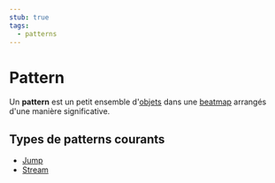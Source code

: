 ```yaml
---
stub: true
tags:
  - patterns
---
```


# Pattern

Un **pattern** est un petit ensemble d'[objets](/wiki/Hit_object) dans une [beatmap](/wiki/Beatmap) arrangés d'une manière significative.

## Types de patterns courants

<!-- TODO: add more -->

- [Jump](Jump)
- [Stream](Stream)

